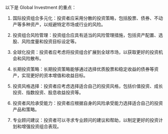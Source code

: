 

以下是 Global Investment 的重点：

1. 国际投资组合多元化：投资者应采用分散的投资策略，包括股票、债券、不动产等多种资产，以规避特定市场或行业的风险。

2. 投资组合风险管理：投资组合应具有适当的风险管理措施，包括资产配置、选股、风险度量和投资目标设定等。

3. 全球化投资：投资者应考虑将投资组合扩展到全球市场，以获取更好的投资机会和风险散布。

4. 长期投资策略：长期投资策略能够通过选择优质股票和稳定收益的债券等资产，实现更好的资本增值和收益目标。

5. 投资风格选择：投资者应考虑选择适合自己的投资风格，包括价值投资、成长投资、指数投资、股息收益投资等。

6. 投资者风险承受能力：投资者应根据自身的风险承受能力选择适合自己的投资产品和策略。

7. 专业顾问建议：投资者可以寻求专业顾问的建议和帮助，以制定更好的投资计划和增强投资组合表现。